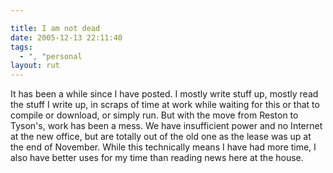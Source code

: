 ```yaml
---

title: I am not dead
date: 2005-12-13 22:11:40
tags:
  - ", "personal
layout: rut
---
```


<p>It has been a while since I have posted.  I mostly write stuff up, mostly read the stuff I write up, in scraps of time at work while waiting for this or that to compile or download, or simply run. But with the move from Reston to Tyson's, work has been a mess. We have insufficient power and no Internet at the new office, but are totally out of the old one as the lease was up at the end of November.  While this technically means I have had more time, I also have better uses for my time than reading news here at the house.</p>

